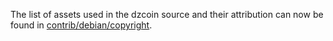 The list of assets used in the dzcoin source and their attribution can now be found in [contrib/debian/copyright](../contrib/debian/copyright).
